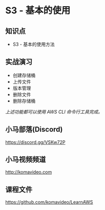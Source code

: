 S3 - 基本的使用
==============

## 知识点

* S3 - 基本的使用方法

## 实战演习

+ 创建存储桶
+ 上传文件
+ 版本管理
+ 删除文件
+ 删除存储桶

*上述功能都可以使用 AWS CLI 命令行工具完成。*

## 小马部落(Discord)

https://discord.gg/VSKw72P

## 小马视频频道

http://komavideo.com

## 课程文件

https://github.com/komavideo/LearnAWS
